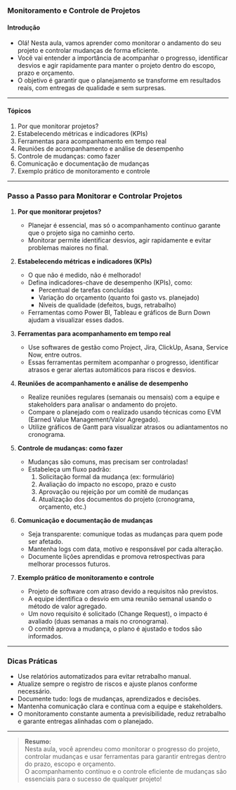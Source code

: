 ### **Monitoramento e Controle de Projetos**

#### Introdução

- Olá! Nesta aula, vamos aprender como monitorar o andamento do seu projeto e controlar mudanças de forma eficiente.
- Você vai entender a importância de acompanhar o progresso, identificar desvios e agir rapidamente para manter o projeto dentro do escopo, prazo e orçamento.
- O objetivo é garantir que o planejamento se transforme em resultados reais, com entregas de qualidade e sem surpresas.

---

#### Tópicos

1. Por que monitorar projetos?
2. Estabelecendo métricas e indicadores (KPIs)
3. Ferramentas para acompanhamento em tempo real
4. Reuniões de acompanhamento e análise de desempenho
5. Controle de mudanças: como fazer
6. Comunicação e documentação de mudanças
7. Exemplo prático de monitoramento e controle

---

### Passo a Passo para Monitorar e Controlar Projetos

1. **Por que monitorar projetos?**

   - Planejar é essencial, mas só o acompanhamento contínuo garante que o projeto siga no caminho certo.
   - Monitorar permite identificar desvios, agir rapidamente e evitar problemas maiores no final.

2. **Estabelecendo métricas e indicadores (KPIs)**

   - O que não é medido, não é melhorado!
   - Defina indicadores-chave de desempenho (KPIs), como:
     - Percentual de tarefas concluídas
     - Variação do orçamento (quanto foi gasto vs. planejado)
     - Níveis de qualidade (defeitos, bugs, retrabalho)
   - Ferramentas como Power BI, Tableau e gráficos de Burn Down ajudam a visualizar esses dados.

3. **Ferramentas para acompanhamento em tempo real**

   - Use softwares de gestão como Project, Jira, ClickUp, Asana, Service Now, entre outros.
   - Essas ferramentas permitem acompanhar o progresso, identificar atrasos e gerar alertas automáticos para riscos e desvios.

4. **Reuniões de acompanhamento e análise de desempenho**

   - Realize reuniões regulares (semanais ou mensais) com a equipe e stakeholders para analisar o andamento do projeto.
   - Compare o planejado com o realizado usando técnicas como EVM (Earned Value Management/Valor Agregado).
   - Utilize gráficos de Gantt para visualizar atrasos ou adiantamentos no cronograma.

5. **Controle de mudanças: como fazer**

   - Mudanças são comuns, mas precisam ser controladas!
   - Estabeleça um fluxo padrão:
     1. Solicitação formal da mudança (ex: formulário)
     2. Avaliação do impacto no escopo, prazo e custo
     3. Aprovação ou rejeição por um comitê de mudanças
     4. Atualização dos documentos do projeto (cronograma, orçamento, etc.)

6. **Comunicação e documentação de mudanças**

   - Seja transparente: comunique todas as mudanças para quem pode ser afetado.
   - Mantenha logs com data, motivo e responsável por cada alteração.
   - Documente lições aprendidas e promova retrospectivas para melhorar processos futuros.

7. **Exemplo prático de monitoramento e controle**

   - Projeto de software com atraso devido a requisitos não previstos.
   - A equipe identifica o desvio em uma reunião semanal usando o método de valor agregado.
   - Um novo requisito é solicitado (Change Request), o impacto é avaliado (duas semanas a mais no cronograma).
   - O comitê aprova a mudança, o plano é ajustado e todos são informados.

---

### Dicas Práticas

- Use relatórios automatizados para evitar retrabalho manual.
- Atualize sempre o registro de riscos e ajuste planos conforme necessário.
- Documente tudo: logs de mudanças, aprendizados e decisões.
- Mantenha comunicação clara e contínua com a equipe e stakeholders.
- O monitoramento constante aumenta a previsibilidade, reduz retrabalho e garante entregas alinhadas com o planejado.

---

> **Resumo:**  
> Nesta aula, você aprendeu como monitorar o progresso do projeto, controlar mudanças e usar ferramentas para garantir entregas dentro do prazo, escopo e orçamento.  
> O acompanhamento contínuo e o controle eficiente de mudanças são essenciais para o sucesso de qualquer projeto!
